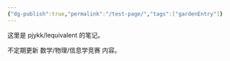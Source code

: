 ```yaml
---
{"dg-publish":true,"permalink":"/test-page/","tags":["gardenEntry"]}
---
```



这里是 pjykk/lequivalent 的笔记。

不定期更新 数学/物理/信息学竞赛 内容。